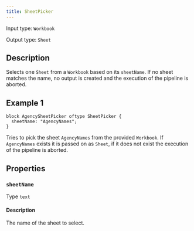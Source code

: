 ```yaml
---
title: SheetPicker
---
```


<!-- Do NOT change this document as it is auto-generated from the language server -->

Input type: `Workbook`

Output type: `Sheet`

## Description

Selects one `Sheet` from a `Workbook` based on its `sheetName`. If no sheet matches the name, no output is created and the execution of the pipeline is aborted.

## Example 1

```jayvee
block AgencySheetPicker oftype SheetPicker {
  sheetName: "AgencyNames";
}
```

Tries to pick the sheet `AgencyNames` from the provided `Workbook`. If `AgencyNames` exists it is passed on as `Sheet`, if it does not exist the execution of the pipeline is aborted.

## Properties

### `sheetName`

Type `text`

#### Description

The name of the sheet to select.
